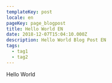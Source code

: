 ```yaml
---
templateKey: post
locale: en
pageKey: page_blogpost
title: Hello World EN
date: 2018-12-07T15:04:10.000Z
description: Hello World Blog Post EN
tags:
  - tag1
  - tag2
---
```


Hello World

